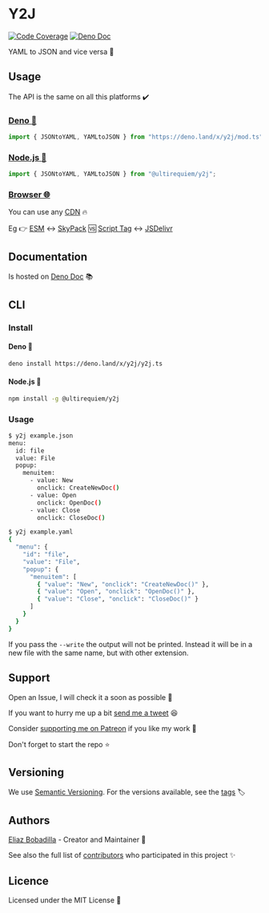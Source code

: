 # Y2J

[![Code Coverage](https://codecov.io/gh/ultirequiem/y2j/branch/main/graph/badge.svg)](https://codecov.io/gh/ultirequiem/y2j)
[![Deno Doc](https://doc.deno.land/badge.svg)](https://doc.deno.land/https/deno.land/x/y2j/mod.ts)

YAML to JSON and vice versa 🚀

## Usage

The API is the same on all this platforms ✔️

### [Deno 🦕](https://deno.land/x/y2j)

```javascript
import { JSONtoYAML, YAMLtoJSON } from "https://deno.land/x/y2j/mod.ts";
```

### [Node.js 🦖](https://npmjs.com/package/@ultirequiem/y2j)

```javascript
import { JSONtoYAML, YAMLtoJSON } from "@ultirequiem/y2j";
```

### [Browser 🌐](https://developer.mozilla.org/en-US/docs/Glossary/Browser)

You can use any [CDN](https://en.wikipedia.org/wiki/Content_delivery_network) 🔥

Eg 👉
[ESM](https://developer.mozilla.org/en-US/docs/Web/JavaScript/Guide/Modules) ↔️
[SkyPack](https://cdn.skypack.dev/@ultirequiem/y2j) 🆚
[Script Tag](https://developer.mozilla.org/en-US/docs/Web/HTML/Element/script)
↔️ [JSDelivr](https://cdn.jsdelivr.net/npm/@ultirequiem/y2j)

## Documentation

Is hosted on
[Deno Doc](https://doc.deno.land/https://deno.land/x/y2j/mod.ts) 📚

## CLI

### Install

#### Deno 🐼

```sh
deno install https://deno.land/x/y2j/y2j.ts
```

#### Node.js 🎃

```sh
npm install -g @ultirequiem/y2j
```

### Usage

```sh
$ y2j example.json
menu:
  id: file
  value: File
  popup:
    menuitem:
      - value: New
        onclick: CreateNewDoc()
      - value: Open
        onclick: OpenDoc()
      - value: Close
        onclick: CloseDoc()

$ y2j example.yaml
{
  "menu": {
    "id": "file",
    "value": "File",
    "popup": {
      "menuitem": [
        { "value": "New", "onclick": "CreateNewDoc()" },
        { "value": "Open", "onclick": "OpenDoc()" },
        { "value": "Close", "onclick": "CloseDoc()" }
      ]
    }
  }
}
```

If you pass the `--write` the output will not be printed. Instead it will be in
a new file with the same name, but with other extension.

## Support

Open an Issue, I will check it a soon as possible 👀

If you want to hurry me up a bit
[send me a tweet](https://twitter.com/UltiRequiem) 😆

Consider [supporting me on Patreon](https://patreon.com/UltiRequiem) if you like
my work 🙏

Don't forget to start the repo ⭐

## Versioning

We use [Semantic Versioning](http://semver.org). For the versions available, see
the [tags](https://github.com/UltiRequiem/y2j/tags) 🏷️

## Authors

[Eliaz Bobadilla](https://ultirequiem.com) - Creator and Maintainer 💪

See also the full list of
[contributors](https://github.com/UltiRequiem/y2j/contributors) who participated
in this project ✨

## Licence

Licensed under the MIT License 📄
